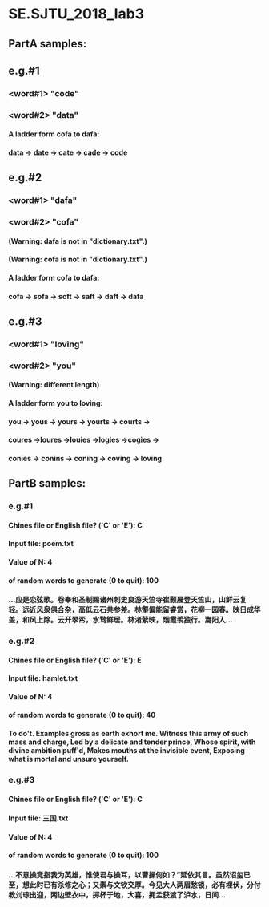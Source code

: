 # SE.SJTU_2018_lab3
## PartA samples: 
## e.g.#1
### <word#1> "code"
### <word#2> "data"
#### A ladder form cofa to dafa:
#### data -> date -> cate -> cade -> code

## e.g.#2
### <word#1> "dafa"
### <word#2> "cofa"
#### (Warning: dafa is not in "dictionary.txt".)
#### (Warning: cofa is not in "dictionary.txt".)
#### A ladder form cofa to dafa: 
#### cofa -> sofa -> soft -> saft -> daft -> dafa

## e.g.#3
### <word#1> "loving"
### <word#2> "you"
#### (Warning: different length)
#### A ladder form you to loving: 
#### you -> yous -> yours -> yourts -> courts ->
#### coures ->loures ->louies ->logies ->cogies ->
#### conies -> conins -> coning -> coving -> loving

## PartB samples:
### e.g.#1
#### Chines file or English file? ('C' or 'E'): C
#### Input file: poem.txt
#### Value of N: 4
#### of random words to generate (0 to quit): 100
#### ...应是恋弦歌。卷奉和圣制赐诸州刺史良游天竺寺崔颢晨登天竺山，山鲜云复轻。远近风泉俱合杂，高低云石共参差。林壑偏能留睿赏，花柳一园春。映日成华盖，和风上除。云开翠帟，水骛鲜居。林渚萦映，烟霞羡独行。嵩阳入...

### e.g.#2
#### Chines file or English file? ('C' or 'E'): E
#### Input file: hamlet.txt
#### Value of N: 4
#### of random words to generate (0 to quit): 40
#### To do't. Examples gross as earth exhort me. Witness this army of such mass and charge, Led by a delicate and tender prince, Whose spirit, with divine ambition puff'd, Makes mouths at the invisible event, Exposing what is mortal and unsure yourself.

### e.g.#3
#### Chines file or English file? ('C' or 'E'): C
#### Input file: 三国.txt
#### Value of N: 4
#### of random words to generate (0 to quit): 100
#### ...不意操竟指我为英雄，惟使君与操耳，以曹操何如？”延依其言。虽然诏玺已至，想此时已有杀修之心；又素与文钦交厚。今见大人两眉愁锁，必有埋伏，分付教刘琮出迎，两边壁衣中，掷杯于地，大喜，拥孟获渡了泸水，日间...
